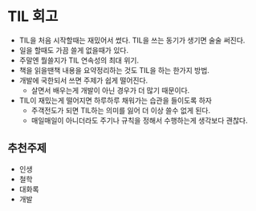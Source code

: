 # TIL 회고

* TIL을 처음 시작할때는 재밌어서 썼다. TIL을 쓰는 동기가 생기면 술술 써진다.
* 일을 할때도 가끔 쓸게 없을때가 있다. 
* 주말엔 뭘쓸지가 TIL 연속성의 최대 위기. 
* 책을 읽을땐책 내용을 요약정리하는 것도 TIL을 하는 한가지 방법.
* 개발에 국한되서 쓰면 주제가 쉽게 떨어진다.
  + 살면서 배우는게 개발이 아닌 경우가 더 많기 때문이다. 
* TIL이 재밌는게 떨어지면 하루하루 채워가는 습관을 들이도록 하자
  + 주객전도가 되면 TIL하는 의미를 잃어 더 이상 쓸수 없게 된다.
  + 매일매일이 아니더라도 주기나 규칙을 정해서 수행하는게 생각보다 괜찮다.


## 추천주제
* 인생
* 철학
* 대화록
* 개발
